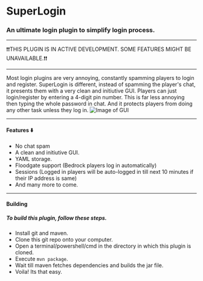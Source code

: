 # SuperLogin
### An ultimate login plugin to simplify login process.

___

❗❗THIS PLUGIN IS IN ACTIVE DEVELOPMENT. SOME FEATURES MIGHT BE UNAVAILABLE.❗❗

___

Most login plugins are very annoying, constantly spamming players to login and register. SuperLogin is different, instead of spamming the player's chat, it presents them with a very clean and initiutive GUI.
Players can just login/register by entering a 4-digit pin number. This is far less annoying then typing the whole password in chat. And it protects players from doing any other task unless they log in.
![Image of GUI](/assets/image/gui.png)

___

#### Features ⬇️
* No chat spam
* A clean and initiutive GUI. 
* YAML storage.
* Floodgate support (Bedrock players log in automatically)
* Sessions (Logged in players will be auto-logged in till next 10 minutes if their IP address is same)
* And many more to come.

___

#### Building
##### To build this plugin, follow these steps.
* Install git and maven.
* Clone this git repo onto your computer.
* Open a terminal/powershell/cmd in the directory in which this plugin is cloned.
* Execute `mvn package`.
* Wait till maven fetches dependencies and builds the jar file.
* Voila! Its that easy.
